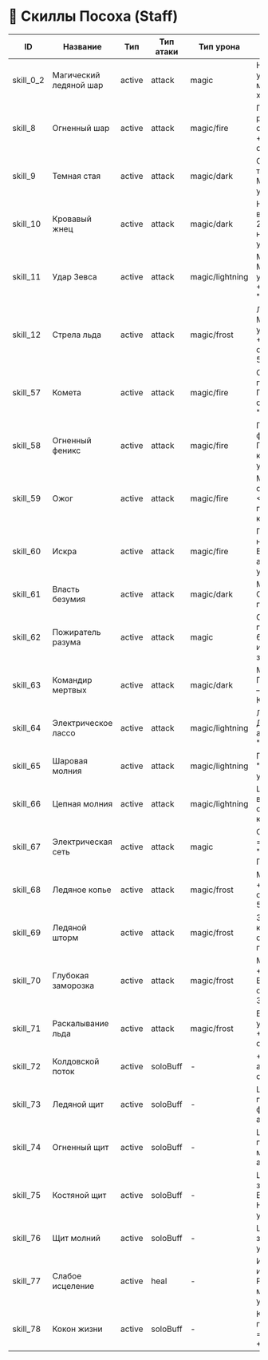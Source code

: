 # 🏹 Скиллы Посоха (Staff)

| ID | Название | Тип | Тип атаки | Тип урона | Описание | Мощность | КД | Мана | Требования |
|----|----------|-----|-----------|-----------|----------|----------|----|------|------------|
| skill_0_2 | Магический ледяной шар | active | attack | magic | Наносит маг урон, доп урон от мастерства холода. | 80 | 12с | 14 | lvl 1, скаут 100, книга skill_0_2 |
| skill_8 | Огненный шар | active | attack | magic/fire | Пылающий шар с разрушительной силой. Маг. урон + доп. урон от огня. | 150 | 20с | 30 | lvl 1, скаут 100, книга skill_8 |
| skill_9 | Темная стая | active | attack | magic/dark | Стая ворон с темной магией. Маг. урон + доп. урон от тьмы. | 150 | 22с | 30 | lvl 1, скаут 100, книга skill_9 |
| skill_10 | Кровавый жнец | active | attack | magic/dark | Некромантия, восстанавливает 20% от нанесенного урона. | 200 | 18с | 35 | lvl 1, скаут 100, книга skill_10 |
| skill_11 | Удар Зевса | active | attack | magic/lightning | Молния по цели. Маг. урон + доп. урон от молнии. +1 стак "заряжен" (30с). | 150 | 16с | 30 | lvl 1, скаут 100, книга skill_11 |
| skill_12 | Стрела льда | active | attack | magic/frost | Ледяная стрела. Маг. урон + доп. урон от холода. +1 стак обморожения (до 5). | 150 | 14с | 30 | lvl 1, скаут 100, книга skill_12 |
| skill_57 | Комета | active | attack | magic/fire | Огненная комета по всем врагам. Поджигает область, "горение" 30с. | 220 | 45с | 50 | lvl 1, скаут 100, книга skill_57 |
| skill_58 | Огненный феникс | active | attack | magic/fire | Призывает феникса. Гарантированный критический урон. | 170 | 90с | 35 | lvl 1, скаут 100, книга skill_58 |
| skill_59 | Ожог | active | attack | magic/fire | Маг. урон + огонь. При HP <30% — гарантированный крит. | 160 | 30с | 35 | lvl 1, скаут 100, книга skill_59 |
| skill_60 | Искра | active | attack | magic/fire | Помечает цель на 15с. Взрывается при атаках, цепной урон. | 160 | 30с | 35 | lvl 1, скаут 100, книга skill_60 |
| skill_61 | Власть безумия | active | attack | magic/dark | Маг. урон + тьма. Создает теневого призрака на 20с. | 170 | 40с | 40 | lvl 1, скаут 100, книга skill_61 |
| skill_62 | Пожиратель разума | active | attack | magic | Создает пожирателя на 60с. Крадет интеллект (5 ед. за удар). | 0 | 90с | 50 | lvl 1, скаут 100, книга skill_62 |
| skill_63 | Командир мертвых | active | attack | magic/dark | Маг. урон + тьма. При пожирателе — призывает Квалдира и Лича. | 220 | 90с | 50 | lvl 1, скаут 100, книга skill_63 |
| skill_64 | Электрическое лассо | active | attack | magic/lightning | Лассо на 25с. Доп. урон при атаках, +1 стак "заряжен" (до 5). | 150 | 60с | 35 | lvl 1, скаут 100, книга skill_64 |
| skill_65 | Шаровая молния | active | attack | magic/lightning | Поглощает стаки "заряжен", +5% урона за стак. | 220 | 60с | 40 | lvl 1, скаут 100, книга skill_65 |
| skill_66 | Цепная молния | active | attack | magic/lightning | Цепной урон всем врагам. +1 стак "заряжен" каждому. | 190 | 40с | 50 | lvl 1, скаут 100, книга skill_66 |
| skill_67 | Электрическая сеть | active | attack | magic | Оглушает. Время = стаки "заряжен" × 3с. Поглощает стаки. | 0 | 40с | 35 | lvl 1, скаут 100, книга skill_67 |
| skill_68 | Ледяное копье | active | attack | magic/frost | Малый маг. урон + холод. +1 стак обморожения (до 5, 30с). | 100 | 12с | 25 | lvl 1, скаут 100, книга skill_68 |
| skill_69 | Ледяной шторм | active | attack | magic/frost | 3 ледяные кометы. +1 стак обморожения за попадание. | 180 | 70с | 40 | lvl 1, скаут 100, книга skill_69 |
| skill_70 | Глубокая заморозка | active | attack | magic/frost | Малый маг. урон + оглушение. Время = стаки обморожения × 3с. | 100 | 60с | 30 | lvl 1, скаут 100, книга skill_70 |
| skill_71 | Раскалывание льда | active | attack | magic/frost | Большой маг. урон + холод. +5% крит за стак обморожения. | 220 | 80с | 50 | lvl 1, скаут 100, книга skill_71 |
| skill_72 | Колдовской поток | active | soloBuff | - | +5-20% маг. атаки (25с, случайно). | 0 | 60с | 30 | lvl 1, скаут 100, книга skill_72 |
| skill_73 | Ледяной щит | active | soloBuff | - | Щит на 30с, поглощает 25% физ. урона (5 атак). | 0 | 60с | 30 | lvl 1, скаут 100, книга skill_73 |
| skill_74 | Огненный щит | active | soloBuff | - | Щит на 30с, поглощает 25% маг. урона (5 атак). | 0 | 60с | 30 | lvl 1, скаут 100, книга skill_74 |
| skill_75 | Костяной щит | active | soloBuff | - | Щит на 30с, 5 зарядов. Восстанавливает HP и ману (5% от урона). | 0 | 60с | 30 | lvl 1, скаут 100, книга skill_75 |
| skill_76 | Щит молний | active | soloBuff | - | Щит на 30с, 5 зарядов. Наносит урон при атаках. | 0 | 60с | 30 | lvl 1, скаут 100, книга skill_76 |
| skill_77 | Слабое исцеление | active | heal | - | Исцеляет себя или союзника. Работает от мудрости + маг. урон. | 120 | 26с | 25 | lvl 1, скаут 100, книга skill_77 |
| skill_78 | Кокон жизни | active | soloBuff | - | Кокон на 10с, поглощает урон = маг. атака, +25% исцеление. | 0 | 60с | 30 | lvl 1, скаут 100, книга skill_78 | 